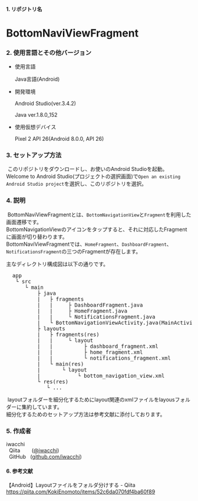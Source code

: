 #### 1. リポジトリ名

# BottomNaviViewFragment



### 2. 使用言語とその他バージョン
- 使用言語

  Java言語(Android)
- 開発環境

  Android Studio(ver.3.4.2)
  
  Java ver.1.8.0_152
  
- 使用仮想デバイス

  Pixel 2 API 26(Android 8.0.0, API 26)

### 3. セットアップ方法

  &nbsp;このリポジトリをダウンロードし、お使いのAndroid Studioを起動。<br>
  Welcome to Android Studio(プロジェクトの選択画面)で`Open an existing Android Studio project`を選択し、このリポジトリを選択。
  
### 4. 説明
  
  &nbsp;BottomNaviViewFragmentとは、`BottomNavigationView`と`Fragment`を利用した画面遷移です。<br>
  BottomNavigationViewのアイコンをタップすると、それに対応したFragmentに画面が切り替わります。<br>
  BottomNaviViewFragmentでは、`HomeFragment`、`DashboardFragment`、`NotificationsFragment`の三つのFragmentが存在します。<br>
  
  主なディレクトリ構成図は以下の通りです。<br>
  <pre>
  app
   └ src
      └ main
          ├ java
          |   ├ fragments
          |   |     ├ DashboardFragment.java
          |   |     ├ HomeFragment.java
          |   |     └ NotificationsFragment.java
          |   └ BottomNavigationViewActivity.java(MainActivity)
          ├ layouts
          |   ├ fragments(res)
          |   |     └ layout
          |   |          ├ dashboard_fragment.xml
          |   |          ├ home_fragment.xml
          |   |          └ notifications_fragment.xml
          |   └ main(res)
          |       └ layout
          |            └ bottom_navigation_view.xml
          └ res(res)
             └ ...
</pre>

&nbsp;layoutフォルダーを細分化するためにlayout関連のxmlファイルをlayousフォルダーに集約しています。<br>
細分化するためのセットアップ方法は参考文献に添付しております。<br>

### 5. 作成者
iwacchi<br>
&nbsp; Qiita &nbsp;&nbsp;&nbsp;&nbsp;&nbsp;&nbsp; ([@iwacchi](https://qiita.com/iwacchi))<br>
&nbsp; GitHub &nbsp; ([github.com/iwacchi](https://github.com/iwacchi))<br>

#### 6. 参考文献
【Android】Layoutファイルをフォルダ分けする - Qiita<br>
https://qiita.com/KokiEnomoto/items/52c6da070fdf4ba60f89
